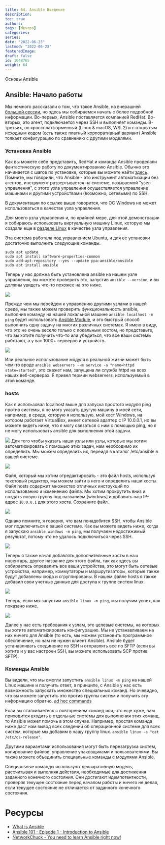 ```yaml
---
title: 64. Ansible Введение
description: 
toc: true
authors:
tags: [devops]
categories:
series: 
date: "2022-06-23"
lastmod: "2022-06-23"
featuredImage:
draft: false
id: 1048765
weight: 64
---
```


Основы Ansible
<!--more-->
## Ansible: Начало работы

Мы немного рассказали о том, что такое Ansible, на вчерашней [большой сессии](../day63), но здесь мы собираемся начать с более подробной информации. Во-первых, Ansible поставляется компанией RedHat. Во-вторых, это агент, подключается через SSH и выполняет команды. В-третьих, он кроссплатформенный (Linux & macOS, WSL2) и с открытым исходным кодом (есть также платный корпоративный вариант) Ansible толкает конфигурацию по сравнению с другими моделями.

### Установка Ansible

Как вы можете себе представить, RedHat и команда Ansible проделали фантастическую работу по документированию Ansible. Обычно это начинается с шагов по установке, которые вы можете найти [здесь](https://docs.ansible.com/ansible/latest/installation_guide/intro_installation.html). Помните, мы говорили, что Ansible - это инструмент автоматизации без агентов, инструмент развертывается на системе, называемой "узел управления", с этого узла управления осуществляется управление машинами и другими устройствами (возможно, сетевыми) по SSH.

В документации по ссылке выше говорится, что ОС Windows не может использоваться в качестве узла управления.

Для моего узла управления и, по крайней мере, для этой демонстрации я собираюсь использовать виртуальную машину Linux, которую мы создали еще в [разделе Linux](../day20) в качестве узла управления.

Эта система работала под управлением Ubuntu, и для ее установки достаточно выполнить следующие команды.

```
sudo apt update
sudo apt install software-properties-common
sudo add-apt-repository --yes --update ppa:ansible/ansible
sudo apt install ansible
```

Теперь у нас должна быть установлена ansible на нашем узле управления, вы можете проверить это, запустив `ansible --version`, и вы должны увидеть что-то похожее на это ниже.

![](../images/Day64_config1.ru.png?v1)

Прежде чем мы перейдем к управлению другими узлами в нашей среде, мы также можем проверить функциональность ansible, выполнив команду на нашей локальной машине `ansible localhost -m ping` будет использовать [Ansible Module](https://docs.ansible.com/ansible/2.9/user_guide/modules_intro.html), и это быстрый способ выполнить одну задачу на многих различных системах. Я имею в виду, что это не очень весело только с локальным хостом, но представьте, что вы хотите получить что-то или убедиться, что все ваши системы работают, а у вас 1000+ серверов и устройств.

![](../images/Day64_config2.ru.png?v1)

Или реальное использование модуля в реальной жизни может быть чем-то вроде `ansible webservers --m service -a "name=httpd state=started"`, это скажет нам, запущена ли служба httpd на всех наших веб-серверах. Я привел термин webservers, используемый в этой команде.

### hosts

Как я использовал localhost выше для запуска простого модуля ping против системы, я не могу указать другую машину в моей сети, например, в среде, которую я использую, мой хост Windows, на котором работает VirtualBox, имеет сетевой адаптер с IP 10.0.0.1, но вы можете видеть ниже, что я могу связаться с ним с помощью ping, но я не могу использовать ansible для выполнения этой задачи.

![](../images/Day64_config3.ru.png?v1)
Для того чтобы указать наши узлы или узлы, которые мы хотим автоматизировать с помощью этих задач, нам необходимо их определить. Мы можем определить их, перейдя в каталог /etc/ansible в вашей системе.

![](../images/Day64_config4.ru.png?v1)

Файл, который мы хотим отредактировать - это файл hosts, используя текстовый редактор, мы можем зайти в него и определить наши хосты. Файл hosts содержит множество отличных инструкций по использованию и изменению файла. Мы хотим прокрутить вниз и создать новую группу под названием [windows] и добавить наш IP-адрес `10.0.0.1` для этого хоста. Сохраните файл.

![](../images/Day64_config5.ru.png?v1)

Однако помните, я говорил, что вам понадобится SSH, чтобы Ansible мог подключиться к вашей системе. Как вы можете видеть ниже, когда я запускаю `ansible windows -m ping`, мы получаем недостижимый результат, потому что не удалось подключиться через SSH.

![](../images/Day64_config6.ru.png?v1)

Теперь я также начал добавлять дополнительные хосты в наш инвентарь, другое название для этого файла, так как здесь вы собираетесь определить все ваши устройства, это могут быть сетевые устройства, например, коммутаторы и маршрутизаторы, которые также будут добавлены сюда и сгруппированы. В нашем файле hosts я также добавил свои учетные данные для доступа к группе систем linux.

![](../images/Day64_config7.ru.png?v1)

Теперь, если мы запустим `ansible linux -m ping`, мы получим успех, как показано ниже.

![](../images/Day64_config8.ru.png?v1)

Далее у нас есть требования к узлам, это целевые системы, на которых вы хотите автоматизировать конфигурацию. Мы не устанавливаем на них ничего для Ansible (то есть, мы можем установить программное обеспечение, но нам не нужен клиент Ansible). Ansible будет устанавливать соединение по SSH и отправлять все по SFTP (если вы хотите и у вас настроен SSH, вы можете использовать SCP против SFTP).

### Команды Ansible

Вы видели, что мы смогли запустить `ansible linux -m ping` на нашей Linux машине и получить ответ, в принципе, с Ansible у нас есть возможность запускать множество специальных команд. Но очевидно, что вы можете запустить это против группы систем и получить эту информацию обратно. [ad hoc commands](https://docs.ansible.com/ansible/latest/user_guide/intro_adhoc.html)

Если вы сталкиваетесь с повторением команд или, что еще хуже, вам приходится входить в отдельные системы для выполнения этих команд, то Ansible может помочь в этом случае. Например, простая команда ниже даст нам вывод всех сведений об операционной системе для всех систем, которые мы добавим в нашу группу linux.
`ansible linux -a "cat /etc/os-release"`.

Другими вариантами использования могут быть перезагрузка систем, копирование файлов, управление упаковщиками и пользователями. Вы также можете объединить специальные команды с модулями Ansible.

Специальные команды используют декларативную модель, рассчитывая и выполняя действия, необходимые для достижения заданного конечного состояния. Они достигают идемпотентности, проверяя текущее состояние перед началом работы и ничего не делая, если текущее состояние не отличается от заданного конечного состояния.

# Ресурсы

- [What is Ansible](https://www.youtube.com/watch?v=1id6ERvfozo)
- [Ansible 101 - Episode 1 - Introduction to Ansible](https://www.youtube.com/watch?v=goclfp6a2IQ)
- [NetworkChuck - You need to learn Ansible right now!](https://www.youtube.com/watch?v=5hycyr-8EKs&t=955s)
